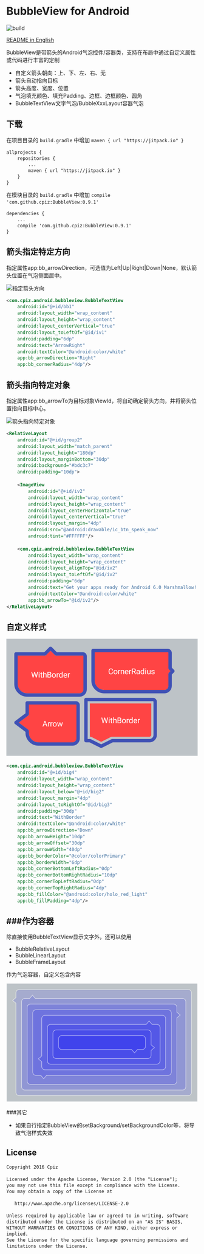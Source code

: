 # BubbleView for Android

![build](https://travis-ci.org/cpiz/BubbleView.svg?branch=master)

[README in English](README.md)

BubbleView是带箭头的Android气泡控件/容器类，支持在布局中通过自定义属性或代码进行丰富的定制

* 自定义箭头朝向：上、下、左、右、无
* 箭头自动指向目标
* 箭头高度、宽度、位置
* 气泡填充颜色、填充Padding、边框、边框颜色、圆角
* BubbleTextView文字气泡/BubbleXxxLayout容器气泡

下载
--------
在项目目录的 `build.gradle` 中增加 `maven { url "https://jitpack.io" }`
```
allprojects {
    repositories {
        ...
        maven { url "https://jitpack.io" }
    }
}
```

在模块目录的 `build.gradle` 中增加 `compile 'com.github.cpiz:BubbleView:0.9.1'`
```
dependencies {
    ...
    compile 'com.github.cpiz:BubbleView:0.9.1'
}
```


箭头指定特定方向
--------
指定属性app:bb_arrowDirection，可选值为Left|Up|Right|Down|None，默认箭头位置在气泡侧面居中。

![指定箭头方向](./screenshots/1.png)

```XML
<com.cpiz.android.bubbleview.BubbleTextView
    android:id="@+id/bb1"
    android:layout_width="wrap_content"
    android:layout_height="wrap_content"
    android:layout_centerVertical="true"
    android:layout_toLeftOf="@id/iv1"
    android:padding="6dp"
    android:text="ArrowRight"
    android:textColor="@android:color/white"
    app:bb_arrowDirection="Right"
    app:bb_cornerRadius="4dp"/>
```

箭头指向特定对象
-------
指定属性app:bb_arrowTo为目标对象ViewId，将自动确定箭头方向，并将箭头位置指向目标中心。

![箭头指向特定对象](./screenshots/2.png)

```XML
<RelativeLayout
    android:id="@+id/group2"
    android:layout_width="match_parent"
    android:layout_height="180dp"
    android:layout_marginBottom="30dp"
    android:background="#bdc3c7"
    android:padding="10dp">

    <ImageView
        android:id="@+id/iv2"
        android:layout_width="wrap_content"
        android:layout_height="wrap_content"
        android:layout_centerHorizontal="true"
        android:layout_centerVertical="true"
        android:layout_margin="4dp"
        android:src="@android:drawable/ic_btn_speak_now"
        android:tint="#FFFFFF"/>

    <com.cpiz.android.bubbleview.BubbleTextView
        android:layout_width="wrap_content"
        android:layout_height="wrap_content"
        android:layout_alignTop="@id/iv2"
        android:layout_toLeftOf="@id/iv2"
        android:padding="6dp"
        android:text="Get your apps ready for Android 6.0 Marshmallow! "
        android:textColor="@android:color/white"
        app:bb_arrowTo="@id/iv2"/>
</RelativeLayout>
```

自定义样式
-------
![自定义样式](./screenshots/3.png)

```XML
<com.cpiz.android.bubbleview.BubbleTextView
    android:id="@+id/big4"
    android:layout_width="wrap_content"
    android:layout_height="wrap_content"
    android:layout_below="@+id/big2"
    android:layout_margin="4dp"
    android:layout_toRightOf="@id/big3"
    android:padding="30dp"
    android:text="WithBorder"
    android:textColor="@android:color/white"
    app:bb_arrowDirection="Down"
    app:bb_arrowHeight="10dp"
    app:bb_arrowOffset="30dp"
    app:bb_arrowWidth="40dp"
    app:bb_borderColor="@color/colorPrimary"
    app:bb_borderWidth="6dp"
    app:bb_cornerBottomLeftRadius="0dp"
    app:bb_cornerBottomRightRadius="10dp"
    app:bb_cornerTopLeftRadius="0dp"
    app:bb_cornerTopRightRadius="4dp"
    app:bb_fillColor="@android:color/holo_red_light"
    app:bb_fillPadding="4dp"/>
```

###作为容器
--------
除直接使用BubbleTextView显示文字外，还可以使用

* BubbleRelativeLayout
* BubbleLinearLayout
* BubbleFrameLayout

作为气泡容器，自定义包含内容

![作为容器](./screenshots/4.png)

###其它

* 如果自行指定BubbleView的setBackground/setBackgroundColor等，将导致气泡样式失效

License
-------
    Copyright 2016 Cpiz

    Licensed under the Apache License, Version 2.0 (the "License");
    you may not use this file except in compliance with the License.
    You may obtain a copy of the License at

       http://www.apache.org/licenses/LICENSE-2.0

    Unless required by applicable law or agreed to in writing, software
    distributed under the License is distributed on an "AS IS" BASIS,
    WITHOUT WARRANTIES OR CONDITIONS OF ANY KIND, either express or implied.
    See the License for the specific language governing permissions and
    limitations under the License.
